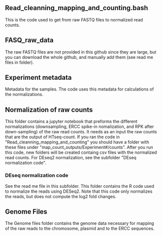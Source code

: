 ## Read_cleanning_mapping_and_counting.bash
This is the code used to get from raw FASTQ files to normalized read counts.

## FASQ_raw_data
The raw FASTQ files are not provided in this github since they are large, but you can download the whole github, and manually add them (see read me files in folder). 

## Experiment metadata
Metadata for the samples. The code uses this metadata for calculations of the normalizations. 

## Normalization of raw counts
This folder contains a jupyter notebook that preforms the different normalizations (downsampling, ERCC spike-in nomalization, and RPK after down-sampling) of the raw read counts. It needs as an input the raw counts that are the output of HTseq-count. If you ran the code in "Read_cleanning_mapping_and_counting" you should have a folder with these files under "map_count_outputs/Experiment#/counts".
After you run this code, new folders will be created containg csv files with the normalized read counts. 
For DEseq2 normalization, see the subfolder "DEseq normalization code".

### DEseq normalization code
See the read me file in this subfolder. This folder contains the R code used to normalize the reads using DESeq2. Note that this code only normalizes the reads, but does not compute the log2 fold changes. 

## Genome Files
The Genome files folder contains the genome data necessary for mapping of the raw reads to the chromosome, plasmid and to the ERCC sequences. 


